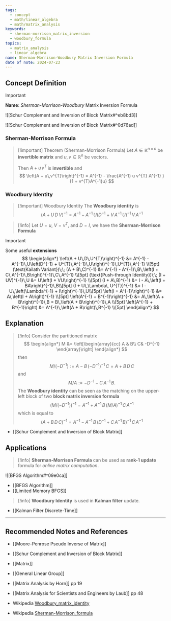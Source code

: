 ```yaml
---
tags:
  - concept
  - math/linear_algebra
  - math/matrix_analysis
keywords:
  - sherman-morrison_matrix_inversion
  - woodbury_formula
topics:
  - matrix_analysis
  - linear_algebra
name: Sherman-Morrison-Woodbury Matrix Inversion Formula
date of note: 2024-07-23
---
```


## Concept Definition

>[!important]
>**Name**: *Sherman-Morrison-Woodbury* Matrix Inversion Formula

![[Schur Complement and Inversion of Block Matrix#^eb8bd3]]

![[Schur Complement and Inversion of Block Matrix#^0d76ad]]


### Sherman-Morrison Formula

>[!important] Theorem (Sherman-Morrison Formula)
>Let $A\in \mathbb{R}^{n\times n}$ be **invertible matrix** and $u, v\in \mathbb{R}^{n}$ be vectors. 
>
>Then $A + u\,v^{T}$ is **invertible** and 
>$$
>\left(A + u\,v^{T}\right)^{-1} = A^{-1} - \frac{A^{-1} u v^{T} A^{-1} }{1 + v^{T}A^{-1}u}
>$$

### Woodbury Identity

>[!important] Woodbury Identity
>The **Woodbury identity** is 
>$$
>\left(A + U\,D\,V\right)^{-1} = A^{-1} - A^{-1}\,U\left(D^{-1} + V\,A^{-1}\,U\right)^{-1}\,V\,A^{-1}
>$$


>[!info]
>Let $U=u$, $V=v^{T}$, and $D= I$, we have the **Sherman-Morrison Formula**


>[!important]
>Some useful **extensions**
>$$
>\begin{align*}
>\left(A + U\,D\,U^{T}\right)^{-1} &= A^{-1} - A^{-1}\,U\left(D^{-1} + U^{T}\,A^{-1}\,U\right)^{-1}\,U^{T}\,A^{-1} \\[5pt]
>(\text{Kailath Variant})\;\; (A + B\,C)^{-1} &= A^{-1} - A^{-1}\,B\,\left(I + C\,A^{-1}\,B\right)^{-1}\,C\,A^{-1} \\[5pt]
>(\text{Push-through Identity})\;\; (I + UV)^{-1}\,U &= U\left(I + VU\right)^{-1} \\[5pt]
> (I + A\,B)^{-1} &= I - A\,\left(I + BA\right)^{-1}\,B\\[5pt]
> (I + U\,\Lambda\, U^{T})^{-1} &= I - U\,\left(\Lambda^{-1} + I\right)^{-1}\,U\\[5pt]
> \left(I + A^{-1}\right)^{-1} &= A\,\left(I + A\right)^{-1} \\[5pt]
> \left(A^{-1} + B^{-1}\right)^{-1} &= A\,\left(A + B\right)^{-1}\,B = B\,\left(A + B\right)^{-1}\,A \\[5pt]
> \left(A^{-1} + B^{-1}\right) &= A^{-1}\,\left(A + B\right)\,B^{-1}  \\[5pt]
>\end{align*}
>$$


## Explanation

>[!info]
>Consider the partitioned matrix
>$$
>\begin{align*}
> M &= \left[\begin{array}{cc}
> A & B\\
> C& -D^{-1}
>\end{array}\right] 
>\end{align*}
>$$
>then 
>$$
>M / (-D^{-1}) := A - B\,\left(-D^{-1}\right)^{-1}\,C = A + B\,D\,C
>$$
>and
>$$
>M / A := -D^{-1} - C\,A^{-1}\,B.
>$$
>The **Woodbury identity** can be seen as the matching on the upper-left block of two **block matrix inversion formula**
>$$
>\left(M / (-D^{-1})\right)^{-1} = A^{-1} + A^{-1}\,B\,\left(M / A\right)^{-1}\,C\,A^{-1}
>$$
>which is equal to
>$$
>\left(A + B\,D\,C\right)^{-1} = A^{-1} - A^{-1}\,B\,\left(D^{-1} + C\,A^{-1}\,B\right)^{-1}\,C\,A^{-1}
>$$

- [[Schur Complement and Inversion of Block Matrix]]

## Applications


>[!info]
>**Sherman-Morrison Formula** can be used as **rank-1 update** formula for *online matrix computation*. 

![[BFGS Algorithm#^09e0ca]]

- [[BFGS Algorithm]]
- [[Limited Memory BFGS]]



>[!info]
>**Woodbury Identity** is used in **Kalman filter** update.

- [[Kalman Filter Discrete-Time]]


-----------
##  Recommended Notes and References

- [[Moore–Penrose Pseudo Inverse of Matrix]]
- [[Schur Complement and Inversion of Block Matrix]]
- [[Matrix]]
- [[General Linear Group]]

- [[Matrix Analysis by Horn]] pp 19
- [[Matrix Analysis for Scientists and Engineers by Laub]] pp 48
- Wikipedia [Woodbury_matrix_identity](https://en.wikipedia.org/wiki/Woodbury_matrix_identity)
- Wikipedia [Sherman-Morrison_formula](https://en.wikipedia.org/wiki/Sherman%E2%80%93Morrison_formula)